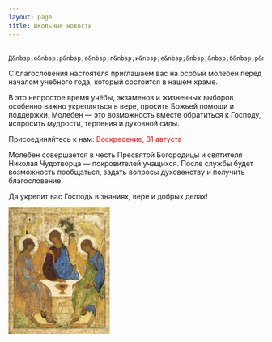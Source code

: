 ```yaml
---
layout: page
title: Школьные новости
---
```


                     Д&nbsp;о&nbsp;р&nbsp;о&nbsp;г&nbsp;и&nbsp;е&nbsp;&nbsp;&nbsp;б&nbsp;р&nbsp;а&nbsp;т&nbsp;ь&nbsp;я&nbsp;&nbsp;&nbsp;и&nbsp;&nbsp;&nbsp;с&nbsp;е&nbsp;с&nbsp;т&nbsp;р&nbsp;ы&nbsp;!


С благословения настоятеля приглашаем вас на особый молебен перед началом учебного года, который состоится в нашем храме.

В это непростое время учёбы, экзаменов и жизненных выборов особенно важно укрепляться в вере, просить Божьей помощи и поддержки. 
Молебен — это возможность вместе обратиться к Господу, испросить мудрости, терпения и духовной силы.

Присоединяйтесь к нам: <span style="color: red;">Воскресение, 31 августа</span>

Молебен совершается в честь Пресвятой Богородицы и святителя Николая Чудотворца — покровителей учащихся.
После службы будет возможность пообщаться, задать вопросы духовенству и получить благословение.

Да укрепит вас Господь в знаниях, вере и добрых делах!

<img src="/assets/img/rublev.jpg" alt="Троица" style="max-width: 200px; height: auto;">


